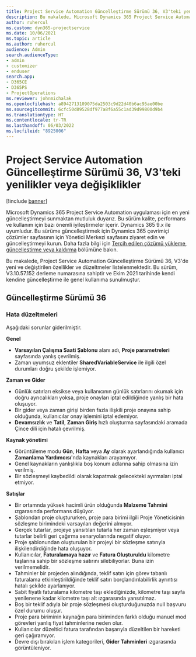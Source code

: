 ```yaml
---
title: Project Service Automation Güncelleştirme Sürümü 36, V3'teki yenilikler veya değişiklikler
description: Bu makalede, Microsoft Dynamics 365 Project Service Automation Güncelleştirme Sürümü 36, V3'de bulunan özellikler ve düzeltmeler listelenmektedir.
author: ruhercul
ms.custom: dyn365-projectservice
ms.date: 10/06/2021
ms.topic: article
ms.author: ruhercul
audience: Admin
search.audienceType:
- admin
- customizer
- enduser
search.app:
- D365CE
- D365PS
- ProjectOperations
ms.reviewer: johnmichalak
ms.openlocfilehash: a8942713109075da2503c9d22d40b6ac95ae00be
ms.sourcegitcommit: 6cfc50d89528df977a8f6a55c1ad39d99800d9b4
ms.translationtype: HT
ms.contentlocale: tr-TR
ms.lasthandoff: 06/03/2022
ms.locfileid: "8925006"
---
```

# <a name="whats-new-or-changed-in-project-service-automation-update-release-36-v3"></a>Project Service Automation Güncelleştirme Sürümü 36, V3'teki yenilikler veya değişiklikler

[!include [banner](../includes/psa-now-project-operations.md)]

Microsoft Dynamics 365 Project Service Automation uygulaması için en yeni güncelleştirmeyi sunmaktan mutluluk duyarız. Bu sürüm kalite, performans ve kullanım için bazı önemli iyileştirmeler içerir. Dynamics 365 9.x ile uyumludur. Bu sürüme güncelleştirmek için Dynamics 365 çevrimiçi çözümler sayfasının için Yönetici Merkezi sayfasını ziyaret edin ve güncelleştirmeyi kurun. Daha fazla bilgi için [Tercih edilen çözümü yükleme, güncelleştirme veya kaldırma](/power-platform/admin/install-remove-preferred-solution) bölümüne bakın.

Bu makalede, Project Service Automation Güncelleştirme Sürümü 36, V3'de yeni ve değiştirilen özellikler ve düzeltmeler listelenmektedir. Bu sürüm, V3.10.57.152 derleme numarasına sahiptir ve Ekim 2021 tarihinde kendi kendine güncelleştirme ile genel kullanıma sunulmuştur.

## <a name="update-release-36"></a>Güncelleştirme Sürümü 36

### <a name="bug-fixes"></a>Hata düzeltmeleri

Aşağıdaki sorunlar giderilmiştir.

**Genel**
- **Varsayılan Çalışma Saati Şablonu** alanı adı, **Proje parametreleri** sayfasında yanlış çevrilmiş.
- Zaman uyumsuz eklentiler **SharedVariableService** ile ilgili özel durumları doğru şekilde işlemiyor.

**Zaman ve Gider**
- Günlük satırları eksikse veya kullanıcının günlük satırlarını okumak için doğru ayrıcalıkları yoksa, proje onayları iptal edildiğinde yanlış bir hata oluşuyor.
- Bir gider veya zaman girişi birden fazla ilişkili proje onayına sahip olduğunda, kullanıcılar onay işlemini iptal edemiyor.
- **Devamsızlık** ve **Tatil**, **Zaman Giriş** hızlı oluşturma sayfasındaki aramada Çince dili için hatalı çevrilmiş.

**Kaynak yönetimi**
- Görüntüleme modu **Gün**, **Hafta** veya **Ay** olarak ayarlandığında kullanıcı **Zamanlama Yardımcısı**'nda kaynakları arayamıyor.
- Genel kaynakların yanlışlıkla boş konum adlarına sahip olmasına izin verilmiş. 
- Bir sözleşmeyi kaybedildi olarak kapatmak gelecekteki ayırmaları iptal etmiyor.

**Satışlar**
- Bir ortamnda yüksek hacimli ürün olduğunda **Malzeme Tahmini** ızgarasında performans düşüyor.
- Şablondan proje oluştururken, proje para birimi ilgili Proje Yöneticisinin sözleşme birimindeki varsayılan değerini almıyor.
- Gerçek tutarlar, projeye yansıtılan tutarla her zaman eşleşmiyor veya tutarlar belirli geri çağırma senaryolarında negatif oluyor.
- Proje şablonundan oluşturulan bir projeyi bir sözleşme satırıyla ilişkilendirdiğinde hata oluşuyor.
- Kullanıcılar, **Faturalamaya hazır** ve **Fatura Oluşturuldu** kilometre taşlarına sahip bir sözleşme satırını silebiliyorlar. Buna izin verilmemelidir.
- Tahminler bir projeden alındığında, teklif satırı için görev tabanlı faturalama etkinleştirildiğinde teklif satırı borçlandırılabilirlik ayrıntısı hatalı şekilde ayarlanıyor.
- Sabit fiyatlı faturalama kilometre taşı eklediğinizde, kilometre taşı sayfa yenilenene kadar kilometre taşı alt ızgarasında yansıtılmaz.
- Boş bir teklif adıyla bir proje sözleşmesi oluşturduğunuzda null başvuru özel durumu oluşur.
- Proje para biriminin kaynağın para biriminden farklı olduğu manuel mod görevleri yanlış fiyat tahminlerine neden olur.
- Kullanıcılar düzeltici fatura tarafından başarıyla düzeltilen bir hareketi geri çağıramıyor.
- Devre dışı bırakılan işlem kategorileri, **Gider Tahminleri** ızgarasında görüntüleniyor.



